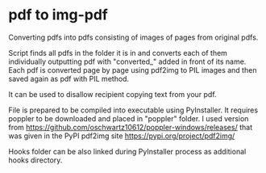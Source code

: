 # pdf to img-pdf

Converting pdfs into pdfs consisting of images of pages from original pdfs.

Script finds all pdfs in the folder it is in and converts each of them individually outputting pdf with "converted_" added in front of its name. Each pdf is converted page by page using pdf2img to PIL images and then saved again as pdf with PIL method.

It can be used to disallow recipient copying text from your pdf.

File is prepared to be compiled into executable using PyInstaller. It requires poppler to be downloaded and placed in "poppler" folder. I used version from https://github.com/oschwartz10612/poppler-windows/releases/ that was given in the PyPI pdf2img site https://pypi.org/project/pdf2img/

Hooks folder can be also linked during PyInstaller process as additional hooks directory.